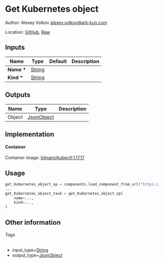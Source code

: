 <!-- BEGIN_GENERATED_CONTENT -->
# Get Kubernetes object

Author: Alexey Volkov <alexey.volkov@ark-kun.com>

Location: [GitHub](https://github.com/Ark-kun/pipeline_components/blob/master/components/kubernetes/Get_object/component.yaml), [Raw](https://raw.githubusercontent.com/Ark-kun/pipeline_components/master/components/kubernetes/Get_object/component.yaml)

## Inputs

|Name|Type|Default|Description|
|-|-|-|-|
|**Name** **\***|[String]|||
|**Kind** **\***|[String]|||

## Outputs

|Name|Type|Description|
|-|-|-|
|Object|[JsonObject]||

## Implementation

#### Container

Container image: [bitnami/kubectl:1.17.17](https://hub.docker.com/r/bitnami/kubectl)

## Usage

```python
get_Kubernetes_object_op = components.load_component_from_url("https://raw.githubusercontent.com/Ark-kun/pipeline_components/master/components/kubernetes/Get_object/component.yaml")
...
get_Kubernetes_object_task = get_Kubernetes_object_op(
    name=...,
    kind=...,
)
```

## Other information

###### Tags

* input_type=[String]
* output_type=[JsonObject]

[JsonObject]: https://github.com/Ark-kun/pipeline_components/tree/master/types/JsonObject
[String]: https://github.com/Ark-kun/pipeline_components/tree/master/types/String
<!-- END_GENERATED_CONTENT -->
